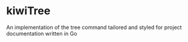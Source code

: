 # kiwiTree
An implementation of the tree command tailored and styled for project documentation written in Go
